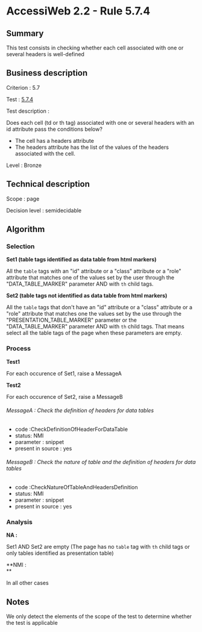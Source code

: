 # AccessiWeb 2.2 - Rule  5.7.4

## Summary

This test consists in checking whether each cell associated with one or
several headers is well-defined

## Business description

Criterion : 5.7

Test : [5.7.4](http://accessiweb.org/index.php/accessiweb-22-english-version.html#test-5-7-4)

Test description :

Does each cell (td or th tag) associated with one or several headers
with an id attribute pass the conditions below?

-   The cell has a headers attribute
-   The headers attribute has the list of the values of the headers
    associated with the cell.

Level : Bronze

## Technical description

Scope : page

Decision level :
semidecidable

## Algorithm

### Selection

**Set1 (table tags identified as data table from html markers)**

All the `table` tags with an "id" attribute or a "class" attribute or a
"role" attribute that matches one of the values set by the user through
the "DATA\_TABLE\_MARKER" parameter AND with `th` child tags.

**Set2 (table tags not identified as data table from html markers)**

All the `table` tags that don't have an "id" attribute or a "class"
attribute or a "role" attribute that matches one the values set by the
use through the "PRESENTATION\_TABLE\_MARKER" parameter or the
"DATA\_TABLE\_MARKER" parameter AND with `th` child tags. That means
select all the table tags of the page when these parameters are empty.

### Process

**Test1**

For each occurence of Set1, raise a MessageA

**Test2**

For each occurence of Set2, raise a MessageB

###### MessageA : Check the definition of headers for data tables

-   code :CheckDefinitionOfHeaderForDataTable
-   status: NMI
-   parameter : snippet
-   present in source : yes

###### MessageB : Check the nature of table and the definition of headers for data tables

-   code :CheckNatureOfTableAndHeadersDefinition
-   status: NMI
-   parameter : snippet
-   present in source : yes

### Analysis

**NA :**

Set1 AND Set2 are empty (The page has no `table` tag with `th` child
tags or only tables identified as presentation table)

**NMI : \
**

In all other cases

## Notes

We only detect the elements of the scope of the test to determine
whether the test is applicable
